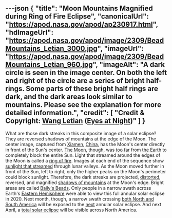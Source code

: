 ---json
{
  "title": "Moon Mountains Magnified during Ring of Fire Eclipse",
  "canonicalUrl": "https://apod.nasa.gov/apod/ap230917.html",
  "hdImageUrl": "https://apod.nasa.gov/apod/image/2309/BeadMountains_Letian_3000.jpg",
  "imageUrl": "https://apod.nasa.gov/apod/image/2309/BeadMountains_Letian_960.jpg",
  "imageAlt": "A dark circle is seen in the image center. On both the left and right of the circle are a series of bright half-rings. Some parts of these bright half rings are dark, and the dark areas look similar to mountains. Please see the explanation for more detailed information.",
  "credit": [
    "Credit & Copyright: [Wang Letian](http://www.luckwlt.com/About%20Me.html) ([Eyes at Night](http://www.luckwlt.com/))"
  ]
}
---

What are those dark streaks in this composite image of a solar eclipse? They are reversed shadows of mountains at the edge of the Moon. The center image, captured from [Xiamen](https://www.youtube.com/watch?v=ke5nVmMxIwY), [China](https://en.wikipedia.org/wiki/China), has the Moon's center directly in front of the Sun's center. [The Moon](https://moon.nasa.gov/), though, was [too far](https://eclipse.aas.org/sites/eclipse.aas.org/files/Total-Annular-TQ.jpg) from [the Earth](https://solarsystem.nasa.gov/planets/earth/overview/) to completely block the entire Sun. Light that streamed around the edges of the Moon is called a [ring of fire](https://apod.nasa.gov/apod/ap200615.html). Images at each end of the sequence show [sunlight that streamed](https://apod.nasa.gov/apod/ap170301.html) through lunar valleys. As the Moon moved further in front of the Sun, left to right, only the higher peaks on the Moon's perimeter could block sunlight. Therefore, the dark streaks are projected, [distorted](https://i.pinimg.com/236x/69/ff/c4/69ffc42ba1c739e25ed76fcaa6555a0e.jpg), reversed, and magnified [shadows of mountains](https://apod.nasa.gov/apod/ap180507.html) at the Moon's edge. Bright areas are called [Baily's Beads](https://en.wikipedia.org/wiki/Baily%27s_beads). Only people in a narrow swath across Earth's [Eastern Hemisphere](https://en.wikipedia.org/wiki/Eastern_Hemisphere) were able to view this full annular solar eclipse in 2020. Next month, though, a narrow swath crossing [both North and South America](https://en.wikipedia.org/wiki/Americas) will be exposed to the [next](https://www.timeanddate.com/eclipse/list.html) annular solar eclipse. And next April, a [total solar eclipse](https://apod.nasa.gov/apod/ap170912.html) will be visible across North America.

